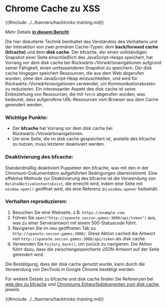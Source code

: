 # Chrome Cache zu XSS

{{#include ../../banners/hacktricks-training.md}}

Mehr Details [**in diesem Bericht**](https://blog.arkark.dev/2022/11/18/seccon-en/#web-spanote).

Die hier diskutierte Technik beinhaltet das Verständnis des Verhaltens und der Interaktion von zwei primären Cache-Typen: dem **back/forward cache (bfcache)** und dem **disk cache**. Der bfcache, der einen vollständigen Snapshot einer Seite einschließlich des JavaScript-Heaps speichert, hat Vorrang vor dem disk cache bei Rückwärts-/Vorwärtsnavigationen aufgrund seiner Fähigkeit, einen umfassenderen Snapshot zu speichern. Der disk cache hingegen speichert Ressourcen, die aus dem Web abgerufen wurden, ohne den JavaScript-Heap einzuschließen, und wird für Rückwärts-/Vorwärtsnavigationen verwendet, um Kommunikationskosten zu reduzieren. Ein interessanter Aspekt des disk cache ist seine Einbeziehung von Ressourcen, die mit `fetch` abgerufen wurden, was bedeutet, dass aufgerufene URL-Ressourcen vom Browser aus dem Cache gerendert werden.

### Wichtige Punkte:

- Der **bfcache** hat Vorrang vor dem disk cache bei Rückwärts-/Vorwärtsnavigationen.
- Um eine Seite, die im disk cache gespeichert ist, anstelle des bfcache zu nutzen, muss letzterer deaktiviert werden.

### Deaktivierung des bfcache:

Standardmäßig deaktiviert Puppeteer den bfcache, was mit den in der Chromium-Dokumentation aufgeführten Bedingungen übereinstimmt. Eine effektive Methode zur Deaktivierung des bfcache ist die Verwendung von `RelatedActiveContentsExist`, die erreicht wird, indem eine Seite mit `window.open()` geöffnet wird, die eine Referenz zu `window.opener` beibehält.

### Verhalten reproduzieren:

1. Besuchen Sie eine Webseite, z.B. `https://example.com`.
2. Führen Sie `open("http://spanote.seccon.games:3000/api/token")` aus, was zu einer Serverantwort mit einem 500-Statuscode führt.
3. Navigieren Sie im neu geöffneten Tab zu `http://spanote.seccon.games:3000/`. Diese Aktion cached die Antwort von `http://spanote.seccon.games:3000/api/token` als disk cache.
4. Verwenden Sie `history.back()`, um zurück zu navigieren. Die Aktion führt dazu, dass die zwischengespeicherte JSON-Antwort auf der Seite gerendert wird.

Die Bestätigung, dass der disk cache genutzt wurde, kann durch die Verwendung von DevTools in Google Chrome bestätigt werden.

Für weitere Details zu bfcache und disk cache finden Sie Referenzen bei [web.dev zu bfcache](https://web.dev/i18n/en/bfcache/) und [Chromiums Entwurfsdokumenten zum disk cache](https://www.chromium.org/developers/design-documents/network-stack/disk-cache/), jeweils. 

{{#include ../../banners/hacktricks-training.md}}
